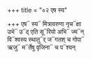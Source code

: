 +++
title = "०२ एष स्य"

+++
एष᳓ स्य᳓ मित्रावरुणा नृच᳓क्षा  
उभे᳓ उ᳓द् एति सू᳓रियो अभि᳓ ज्म᳓न्  
वि᳓श्वस्य स्थातु᳓र् ज᳓गतश् च गोपा᳓  
ऋजु᳓ म᳓र्तेषु वृजिना᳓ च प᳓श्यन्